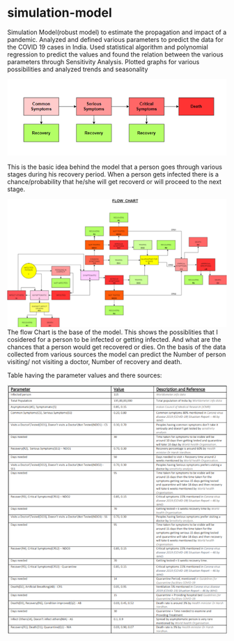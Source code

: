 # simulation-model
Simulation Model(robust model) to estimate the propagation and impact of a pandemic.  Analyzed and defined various parameters to predict the data for the COVID 19 cases in India.  Used statistical algorithm and polynomial regression to predict the values and found the relation between the various parameters through Sensitivity Analysis.  Plotted graphs for various possibilities and analyzed trends and seasonality

![](basic_diagram.png)

This is the basic idea behind the model that a person goes through various stages during his recovery period. When a person gets infected there is a chance/probability that he/she will get recoverd or will proceed to the next stage. 

![](Flow_chart.png)
The flow Chart is the base of the model. This shows the possiblities that I cosidered for a person to be infected or getting infected. And what are the chances that a person would get recovered or dies. On the basis of the data collected from various sources the model can predict the Number of person visiting/ not visiting a doctor, Number of recovery and death. 

Table having the parameter values and there sources:

![](Table.png)

